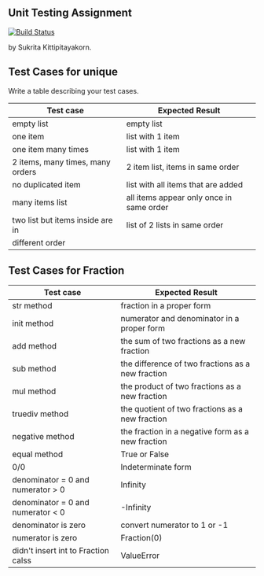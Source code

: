 ## Unit Testing Assignment
[![Build Status](https://travis-ci.com/SukritaEarn/unittesting-SukritaEarn.svg?branch=master)](https://travis-ci.com/SukritaEarn/unittesting-SukritaEarn)

by Sukrita Kittipitayakorn.


## Test Cases for unique

Write a table describing your test cases.

| Test case                             | Expected Result                          |
|---------------------------------------|-------------------------------------------|
| empty list                            | empty list                                |
| one item                              | list with 1 item                          |
| one item many times                   | list with 1 item                          |
| 2 items, many times, many orders      | 2 item list, items in same order          |
| no duplicated item                    | list with all items that are added        |  
| many items list                       | all items appear only once in same order  |
| two list but items inside are in      | list of 2 lists in same order             |
|          different order              |                                           |


## Test Cases for Fraction

| Test case                             | Expected Result                                    |
|---------------------------------------|----------------------------------------------------|
| str method                            | fraction in a proper form                          |
| init method                           | numerator and denominator in a proper form         |
| add method                            | the sum of two fractions as a new fraction         |
| sub method                            | the difference of two fractions as a new fraction  |
| mul method                            | the product of two fractions as a new fraction     | 
| truediv method                        | the quotient of two fractions as a new fraction    |
| negative method                       | the fraction in a negative form as a new fraction  |
| equal method                          | True or False                                      |
| 0/0                                   | Indeterminate form                                 |
| denominator = 0 and numerator > 0     | Infinity                                           |
| denominator = 0 and numerator < 0     | -Infinity                                          | 
| denominator is zero                   | convert numerator to 1 or -1                       |
| numerator is zero                     | Fraction(0)                                        |
| didn't insert int to Fraction calss   | ValueError                                         |
